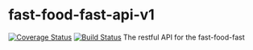 
# fast-food-fast-api-v1
[![Coverage Status](https://coveralls.io/repos/github/SilasKenneth/fast-food-fast-api-v1/badge.svg)](https://coveralls.io/github/SilasKenneth/fast-food-fast-api-v1)
[![Build Status](https://travis-ci.com/SilasKenneth/fast-food-fast-api-v1.svg?branch=develop)](https://travis-ci.com/SilasKenneth/fast-food-fast-api-v1)
The restful API for the fast-food-fast

